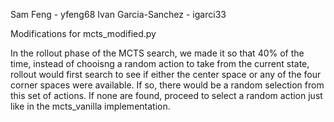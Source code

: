 Sam Feng - yfeng68
Ivan Garcia-Sanchez - igarci33

Modifications for mcts_modified.py

In the rollout phase of the MCTS search, we made it so that 40% of the time, instead of chooisng a random action to take from the current state, rollout would first search to see if either the center space or any of the four corner spaces were available. If so, there would be a random selection from this set of actions.  If none are found, proceed to select a random action just like in the mcts_vanilla implementation.